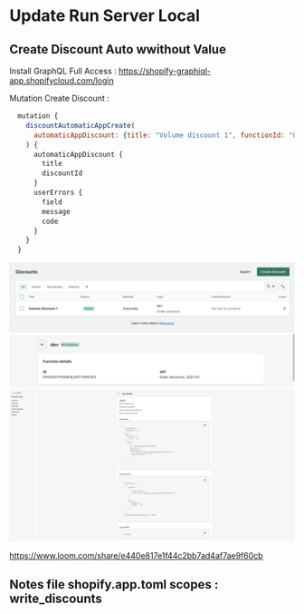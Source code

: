 # Update Run Server Local

## Create Discount Auto wwithout Value

Install GraphQL Full Access : https://shopify-graphiql-app.shopifycloud.com/login

Mutation Create Discount :

```js
  mutation {
    discountAutomaticAppCreate(
      automaticAppDiscount: {title: "Volume discount 1", functionId: "01H1KG57P340K18J3DT76W0TE3", startsAt: "2022-06-22T00:00:00"}
    ) {
      automaticAppDiscount {
        title
        discountId
      }
      userErrors {
        field
        message
        code
      }
    }
  }
```

![Alt text](/discount.png "Discount")
![Alt text](/function.png "Function")
![Alt text](/logs.png "Logs")

https://www.loom.com/share/e440e817e1f44c2bb7ad4af7ae9f60cb

## Notes file shopify.app.toml scopes : write_discounts
